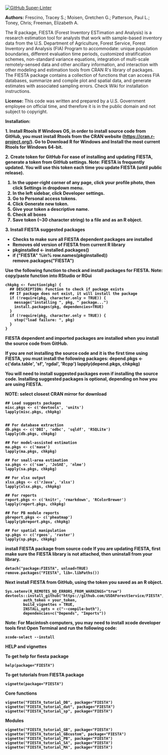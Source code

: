 [![GitHub Super-Linter](https://github.com/USDAForestService/FIESTA/workflows/Lint%20Code%20Base/badge.svg)](https://github.com/marketplace/actions/super-linter)

<b>Authors:</b> Frescino, Tracey S.; Moisen, Gretchen G.; Patterson, Paul L.; Toney, Chris; Freeman, Elizabeth A.

The R package, FIESTA (Forest Inventory ESTimation and Analysis) is a research estimation tool for analysts that work with sample-based inventory data from the U.S. Department of Agriculture, Forest Service, Forest Inventory and Analysis (FIA) Program to accommodate: unique population boundaries, different evaluation time periods, customized stratification schemes, non-standard variance equations, integration of multi-scale remotely-sensed data and other ancillary information, and interaction with other modeling and estimation tools from CRAN R's library of packages. The FIESTA package contains a collection of functions that can access FIA databases, summarize and compile plot and spatial data, and generate estimates with associated sampling errors. Check Wiki for installation instructions.

<b>License:</b> This code was written and prepared by a U.S. Government employee on official time, and therefore it is in the public domain and not subject to copyright. 


<b>Installation:<b>

<b>1. Install Rtools<b>
If Windows OS, in order to install source code from GitHub, you must install Rtools from 
the CRAN website (https://cran.r-project.org/). Go to Download R for Windows and Install the most current Rtools for Windows 64-bit.


<b>2. Create token for GitHub<b>
For ease of installing and updating FIESTA, generate a token from GitHub settings.
Note: FIESTA is frequently updated. You will use this token each time you update 
FIESTA (until public release).

1. In the upper-right corner of any page, click your profile photo, then click Settings in dropdown menu.
2. In the left sidebar, click Developer settings.
3. Go to Personal access tokens.
4. Click Generate new token.
5. Give your token a descriptive name.
6. Check all boxes
7. Save token (~30 character string) to a file and as an R object.


<b>3. Install FIESTA suggested packages<b>
- Checks to make sure all FIESTA dependent packages are installed
- Removes old version of FIESTA from current R library
- pkginstalled <- installed.packages()
- if ("FIESTA" %in% row.names(pkginstalled)) remove.packages("FIESTA")

Use the following function to check and install packages for FIESTA.
Note: copy/paste function into RStudio or RGui 
```
chkpkg <- function(pkg) {
  ## DESCRIPTION: Function to check if package exists
  ## If package does not exist, it will install the package
  if (!require(pkg, character.only = TRUE)) {
    message("installing ", pkg, " package...")
    install.packages(pkg, dependencies=TRUE)
  }
  if (!require(pkg, character.only = TRUE)) {
    stop("load failure: ", pkg)
  } 
}
```

FIESTA dependent and imported packages are installed when you install the source code 
from GitHub.

If you are not installing the source code and it is the first time using FIESTA, 
you must install the following packages:
depend.pkgs <- c('data.table', 'sf', 'rgdal', 'Rcpp')
lapply(depend.pkgs, chkpkg)

You will need to install suggested packages even if installing the source code.
Installing suggested packages is optional, depending on how you are using FIESTA. 

NOTE: select closest CRAN mirror for download

```
## Load suggests packages
misc.pkgs <- c('devtools', 'units')
lapply(misc.pkgs, chkpkg)


## For database extraction
db.pkgs <- c('DBI', 'odbc', 'sqldf', 'RSQLite')
lapply(db.pkgs, chkpkg)

## For model-assisted estimation
ma.pkgs <- c('mase')
lapply(ma.pkgs, chkpkg)

## For small-area estimation
sa.pkgs <- c('sae', 'JoSAE', 'nlme')
lapply(sa.pkgs, chkpkg)

## For xlsx output
xlsx.pkgs <- c('rJava', 'xlsx')
lapply(xlsx.pkgs, chkpkg)

## For reports
report.pkgs <- c('knitr', 'rmarkdown', 'RColorBrewer')
lapply(report.pkgs, chkpkg)

## For PB module reports
pbreport.pkgs <- c('pheatmap')
lapply(pbreport.pkgs, chkpkg)

## For spatial manipulation
sp.pkgs <- c('rgeos', 'raster')
lapply(sp.pkgs, chkpkg)

```


<b>install FIESTA package from source code<b>
If you are updating FIESTA, first make sure the FIESTA library is not attached, 
then uninstall from your library.

```
detach("package:FIESTA", unload=TRUE)
remove.packages("FIESTA", lib=.libPaths()) 
```

Next install FIESTA from GitHub, using the token you saved as an R object.

```
Sys.setenv(R_REMOTES_NO_ERRORS_FROM_WARNINGS="true")
devtools::install_github("https://github.com/USDAForestService/FIESTA", 
		auth_token = your_token,
		build_vignettes = TRUE,
 		INSTALL_opts = c("--compile-both"),
		dependencies=c("Depends", "Imports"))
```



Note: For Macintosh computers, you may need to install xcode developer tools first
Open Terminal and run the following code:
```
xcode-select --install
```


<b>HELP and vignettes<b>

To get help for fiesta package
```
help(package="FIESTA")
```

To get tutorials from FIESTA package
```
vignette(package="FIESTA")
```

Core functions
```
vignette("FIESTA_tutorial_DB", package="FIESTA")
vignette("FIESTA_tutorial_dat", package="FIESTA")
vignette("FIESTA_tutorial_sp", package="FIESTA")
```

Modules
```
vignette("FIESTA_tutorial_GB", package="FIESTA")
vignette("FIESTA_tutorial_GBcustom", package="FIESTA")
vignette("FIESTA_tutorial_PB", package="FIESTA")
vignette("FIESTA_tutorial_SA", package="FIESTA")
vignette("FIESTA_tutorial_MA", package="FIESTA")
```
